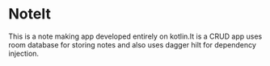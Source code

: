 # NoteIt
This is a note making app developed entirely on kotlin.It is a CRUD app uses room database for storing notes and also uses dagger hilt for dependency injection.

